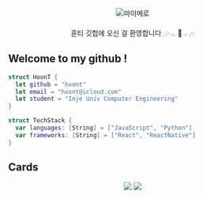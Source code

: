 <div align="center">
  
  <img src="https://github.com/user-attachments/assets/f1274d86-e982-49b2-ad2e-e57cf9537b1b" alt="마이메로" />
  <br><br>
  훈티 깃헙에 오신 걸 환영합니다 𓈒𓏸 𓂂𓈒 💖 𓂂 𓈒𓏸﻿ 
  
  <div align="left">
    
## Welcome to my github !
```swift
struct HoonT {
  let github = "hxont"
  let email = "hxont@icloud.com"
  let student = "Inje Univ Computer Engineering"
}

struct TechStack {
  var languages: [String] = ["JavaScript", "Python"]
  var frameworks: [String] = ["React", "ReactNative"]
}
```
  
## Cards
<div align="center">
  <a href="https://solved.ac/profile/queenly9"><img src="https://github-readme-solvedac-hyp3rflow.vercel.app/api/?handle=queenly9"/></a>
  <a href="https://github.com/devxb/gitanimals">
  <img src="https://render.gitanimals.org/farms/hxont"/>
</a>

